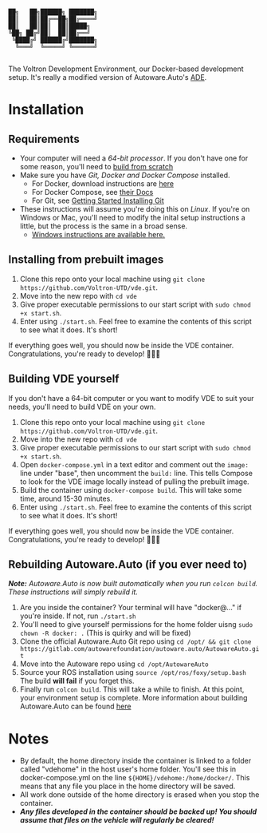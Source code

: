 ```

██╗   ██╗██████╗ ███████╗
██║   ██║██╔══██╗██╔════╝
██║   ██║██║  ██║█████╗  
╚██╗ ██╔╝██║  ██║██╔══╝  
 ╚████╔╝ ██████╔╝███████╗
  ╚═══╝  ╚═════╝ ╚══════╝
                         
```
The Voltron Development Environment, our Docker-based development setup. It's really a modified version of Autoware.Auto's [ADE](https://ade-cli.readthedocs.io/).

# Installation
## Requirements
- Your computer will need a *64-bit processor*. If you don't have one for some reason, you'll need to [build from scratch](https://github.com/Voltron-UTD/vde/blob/main/README.md#building-vde-yourself)
- Make sure you have *Git, Docker and Docker Compose* installed.
    - For Docker, download instructions are [here](https://docs.docker.com/get-docker/)
    - For Docker Compose, see [their Docs](https://docs.docker.com/compose/install/)
    - For Git, see [Getting Started Installing Git](https://git-scm.com/book/en/v2/Getting-Started-Installing-Git)
- These instructions will assume you're doing this on *Linux*. If you're on Windows or Mac, you'll need to modify the inital setup instructions a little, but the process is the same in a broad sense.
    - [Windows instructions are available here.](https://github.com/Voltron-UTD/vde/wiki/VDE-for-Windows)

## Installing from prebuilt images
1. Clone this repo onto your local machine using `git clone https://github.com/Voltron-UTD/vde.git`.
2. Move into the new repo with `cd vde`
3. Give proper executable permissions to our start script with `sudo chmod +x start.sh`.
4. Enter using `./start.sh`. Feel free to examine the contents of this script to see what it does. It's short!

If everything goes well, you should now be inside the VDE container. Congratulations, you're ready to develop! 🎉🎉🎉

## Building VDE yourself
If you don't have a 64-bit computer or you want to modify VDE to suit your needs, you'll need to build VDE on your own.

1. Clone this repo onto your local machine using `git clone https://github.com/Voltron-UTD/vde.git`.
2. Move into the new repo with `cd vde`
3. Give proper executable permissions to our start script with `sudo chmod +x start.sh`.
4. Open `docker-compose.yml` in a text editor and comment out the `image:` line under "base", then uncomment the `build:` line. This tells Compose to look for the VDE image locally instead of pulling the prebuilt image.
5. Build the container using `docker-compose build`. This will take some time, around 15-30 minutes.
6. Enter using `./start.sh`. Feel free to examine the contents of this script to see what it does. It's short!

If everything goes well, you should now be inside the VDE container. Congratulations, you're ready to develop! 🎉🎉🎉

## Rebuilding Autoware.Auto (if you ever need to)
_**Note:** Autoware.Auto is now built automatically when you run `colcon build`. These instructions will simply rebuild it._
1. Are you inside the container? Your terminal will have "docker@..." if you're inside. If not, run `./start.sh`
2. You'll need to give yourself permissions for the home folder uisng `sudo chown -R docker: .` (This is quirky and will be fixed)
3. Clone the official Autoware.Auto Git repo using `cd /opt/ && git clone https://gitlab.com/autowarefoundation/autoware.auto/AutowareAuto.git`
4. Move into the Autoware repo using `cd /opt/AutowareAuto`
5. Source your ROS installation using `source /opt/ros/foxy/setup.bash` The build **will fail** if you forget this.
6. Finally run `colcon build`. This will take a while to finish.
At this point, your environment setup is complete. More information about building Autoware.Auto can be found [here](https://autowarefoundation.gitlab.io/autoware.auto/AutowareAuto/building.html)

# Notes
- By default, the home directory inside the container is linked to a folder called "vdehome" in the host user's home folder. You'll see this in docker-compose.yml on the line `${HOME}/vdehome:/home/docker/`. This means that any file you place in the home directory will be saved.
- All work done outside of the home directory is erased when you stop the container.
- ***Any files developed in the container should be backed up! You should assume that files on the vehicle will regularly be cleared!***
